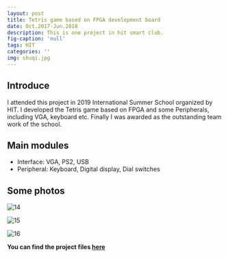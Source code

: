 ```yaml
---
layout: post
title: Tetris game based on FPGA development board
date: Oct.2017-Jun.2018
description: This is one project in hit smart club.
fig-caption: 'null'
tags: HIT
categories: ''
img: shuqi.jpg
---
```

## Introduce

I attended this project in 2019 International Summer School organized by HIT.  I developed the Tetris game based on FPGA and some Peripherals, including VGA, keyboard etc.  Finally I was awarded as the outstanding team work of the school. 

## Main modules

- Interface: VGA, PS2, USB
- Peripheral: Keyboard, Digital display, Dial switches

## Some photos

![14]({{site.baseurl}}/assets/img/els1.jpg)

![15]({{site.baseurl}}/assets/img/els2.jpg)

![16]({{site.baseurl}}/assets/img/els3.jpg)

**You can find the project files [here](https://github.com/ZhuoZhi-HIT/-Tetris)**

